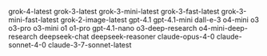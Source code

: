 grok-4-latest
grok-3-latest
grok-3-mini-latest
grok-3-fast-latest
grok-3-mini-fast-latest
grok-2-image-latest
gpt-4.1
gpt-4.1-mini
dall-e-3
o4-mini
o3
o3-pro
o3-mini
o1
o1-pro
gpt-4.1-nano
o3-deep-research
o4-mini-deep-research
deepseek-chat
deepseek-reasoner
claude-opus-4-0
claude-sonnet-4-0
claude-3-7-sonnet-latest